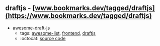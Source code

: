 draftjs - [www.bookmarks.dev/tagged/draftjs](https://www.bookmarks.dev/tagged/draftjs)
---
* [awesome-draft-js](https://github.com/nikgraf/awesome-draft-js#readme)
    * tags: [awesome-list](../tagged/awesome-list.md), [frontend](../tagged/frontend.md), [draftjs](../tagged/draftjs.md)
    * :octocat: [source code](https://github.com/nikgraf/awesome-draft-js#readme)
